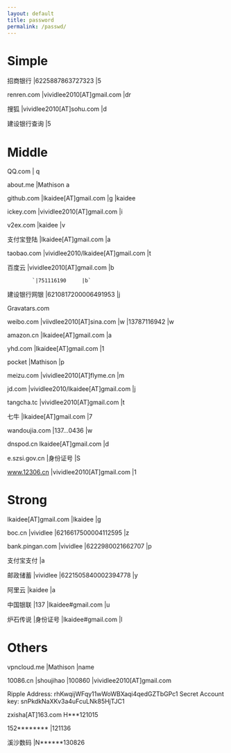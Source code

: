 ```yaml
---
layout: default
title: password
permalink: /passwd/
---
```


Simple
==========
招商银行 	|6225887863727323 	 |5

renren.com 	|vividlee2010[AT]gmail.com 	|dr

搜狐 		|vividlee2010[AT]sohu.com 		|d

建设银行查询 	|5

Middle
==========
QQ.com 	|	q

about.me 	|Mathison 	a

github.com 	|lkaidee[AT]gmail.com 	|g 	|kaidee

ickey.com 	|vividlee2010[AT]gmail.com 	|i

v2ex.com 	|kaidee 	|v

支付宝登陆	|lkaidee[AT]gmail.com 	|a

taobao.com 	|vividlee2010/lkaidee[AT]gmail.com 	|t

百度云		|vividlee2010[AT]gmail.com 	|b

			`|751116190 	|b`

建设银行网银 |6210817200006491953 	|j

Gravatars.com

weibo.com 	|viivdlee2010[AT]sina.com 	|w
            |13787116942            |w

amazon.cn 	|lkaidee[AT]gmail.com 	|a

yhd.com     |lkaidee[AT]gmail.com  |1

pocket 		|Mathison 	|p

meizu.com 	|vividlee2010[AT]flyme.cn 	|m

jd.com 		|vividlee2010/lkaidee[AT]gmail.com 	|j

tangcha.tc 	|vividlee2010[AT]gmail.com 	|t

七牛          |lkaidee[AT]gmail.com          |7

wandoujia.com   |137...0436     |w

dnspod.cn 	lkaidee[AT]gmail.com 	|d

e.szsi.gov.cn 	|身份证号 		|S

www.12306.cn 	|vividlee2010[AT]gmail.com 	|1

Strong
==========
lkaidee[AT]gmail.com 	|lkaidee 	|g

boc.cn 		|vividlee 	|6216617500004112595 	|z

bank.pingan.com 	|vividlee 	|6222980021662707 	|p

支付宝支付		|a

邮政储蓄 		|vividlee 	|6221505840002394778 	|y

阿里云 			|kaidee 	|a

中国银联  	|137 	|lkaidee#gmail.com		|u

炉石传说  	|身份证号 	|lkaidee#gmail.com 		|l

Others
==========
vpncloud.me 	|Mathison 	|name

10086.cn        |shoujihao  |100860     |vividlee2010[AT]gmail.com

Ripple Address: rhKwqijWFqy11wWoWBXaqi4qedGZTbGPc1   Secret Account key: snPkdkNaXKv3a4uFcuLNk85HjTJC1

zxisha[AT]163.com H***121015

152********  |121136

溪沙数码 		|N******130826
